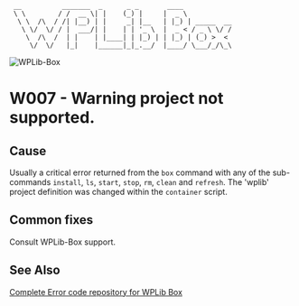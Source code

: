 ```
 __          _______  _      _ _       ____
 \ \        / /  __ \| |    (_) |     |  _ \
  \ \  /\  / /| |__) | |     _| |__   | |_) | _____  __
   \ \/  \/ / |  ___/| |    | | '_ \  |  _ < / _ \ \/ /
    \  /\  /  | |    | |____| | |_) | | |_) | (_) >  <
     \/  \/   |_|    |______|_|_.__/  |____/ \___/_/\_\
```

![WPLib-Box](https://github.com/wplib/wplib-box/blob/master/WPLib-Box-100x.png)

# W007 - Warning project not supported.

## Cause
Usually a critical error returned from the `box` command with any of the sub-commands `install`, `ls`, `start`, `stop`, `rm`, `clean` and `refresh`.
The 'wplib' project definition was changed within the `container` script.

## Common fixes
Consult WPLib-Box support.

### 


## See Also
[Complete Error code repository for WPLib Box](https://github.com/wplib/wplib-box/tree/master/docs/errors)

